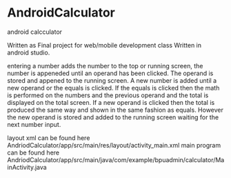 # AndroidCalculator
android calcculator


Written as Final project for web/mobile development class
Written in android studio.

entering a number adds the number to the top or running screen, the number is appeneded until an operand has been clicked.
The operand is stored and appened to the running screen. A new number is added until a new operand or the equals is clicked.
If the equals is clicked then the math is performed on the numbers and the previous operand and the total is displayed on the total screen.
If a new operand is clicked then the total is produced the same way and shown in the same fashion as equals.
However the new operand is stored and added to the running screen waiting for the next number input.

layout xml can be found here AndriodCalculator/app/src/main/res/layout/activity_main.xml
main program can be found here AndriodCalculator/app/src/main/java/com/example/bpuadmin/calculator/MainActivity.java
